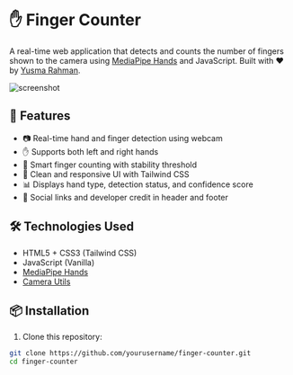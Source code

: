 # ✋ Finger Counter

A real-time web application that detects and counts the number of fingers shown to the camera using [MediaPipe Hands](https://google.github.io/mediapipe/solutions/hands.html) and JavaScript. Built with ❤️ by [Yusma Rahman](https://www.linkedin.com/in/yourusername).

![screenshot](https://via.placeholder.com/800x400?text=Finger+Counter+Preview)

## 🚀 Features

- 📷 Real-time hand and finger detection using webcam
- ✋ Supports both left and right hands
- 🧠 Smart finger counting with stability threshold
- 🎨 Clean and responsive UI with Tailwind CSS
- 📊 Displays hand type, detection status, and confidence score
- 🔗 Social links and developer credit in header and footer

## 🛠️ Technologies Used

- HTML5 + CSS3 (Tailwind CSS)
- JavaScript (Vanilla)
- [MediaPipe Hands](https://google.github.io/mediapipe/solutions/hands.html)
- [Camera Utils](https://www.npmjs.com/package/@mediapipe/camera_utils)

## 📦 Installation

1. Clone this repository:

```bash
git clone https://github.com/yourusername/finger-counter.git
cd finger-counter